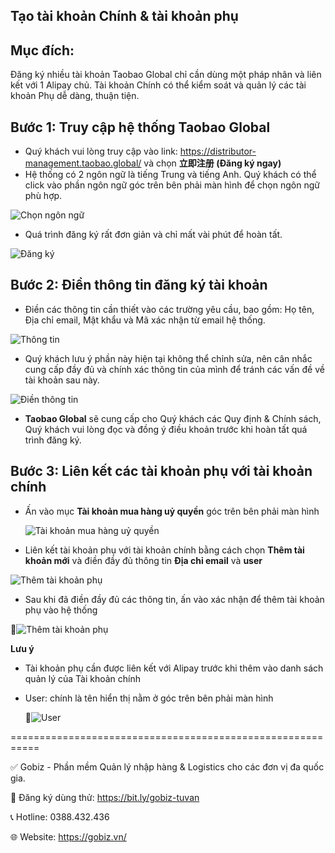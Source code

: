 ## Tạo tài khoản Chính & tài khoản phụ
## Mục đích:
Đăng ký nhiều tài khoản Taobao Global chỉ cần dùng một pháp nhân và liên kết với 1 Alipay chủ. Tài khoản Chính có thể kiểm soát và quản lý các tài khoản Phụ dễ dàng, thuận tiện.
## Bước 1: Truy cập hệ thống Taobao Global
- Quý khách vui lòng truy cập vào link: https://distributor-management.taobao.global/ và chọn **立即注册 (Đăng ký ngay)**
- Hệ thống có 2 ngôn ngữ là tiếng Trung và tiếng Anh. Quý khách có thể click vào phần ngôn ngữ góc trên bên phải màn hình để chọn ngôn ngữ phù hợp.

![Chọn ngôn ngữ](https://github.com/gobizvn/gobiz-docs/assets/121548042/6159e738-2ad9-4a11-916a-07875882a3f1)


- Quá trình đăng ký rất đơn giản và chỉ mất vài phút để hoàn tất.
  
![Đăng ký](https://github.com/gobizvn/gobiz-docs/assets/121548042/32636136-524d-478c-8fa5-2462c8db4d91)


## Bước 2: Điền thông tin đăng ký tài khoản

- Điền các thông tin cần thiết vào các trường yêu cầu, bao gồm: Họ tên, Địa chỉ email, Mật khẩu và Mã xác nhận từ email hệ thống.

![Thông tin](https://github.com/gobizvn/gobiz-docs/assets/73226975/1a8d8619-64d8-48b2-8732-448fbaf5f8fa)

- Quý khách lưu ý phần này hiện tại không thể chỉnh sửa, nên cân nhắc cung cấp đầy đủ và chính xác thông tin của mình để tránh các vấn đề về tài khoản sau này.

![Điền thông tin](https://github.com/gobizvn/gobiz-docs/assets/121548042/2b288487-3d82-453d-9324-79633e39ba71)


- **Taobao Global** sẽ cung cấp cho Quý khách các Quy định & Chính sách, Quý khách vui lòng đọc và đồng ý điều khoản trước khi hoàn tất quá trình đăng ký.

## Bước 3: Liên kết các tài khoản phụ với tài khoản chính
- Ấn vào mục **Tài khoản mua hàng uỷ quyền** góc trên bên phải màn hình
  
  ![Tài khoản mua hàng uỷ quyền](https://github.com/gobizvn/gobiz-docs/assets/121548042/fae7cb03-b2a1-4e0e-9334-f66240f65add)
  

- Liên kết tài khoản phụ với tài khoản chính bằng cách chọn **Thêm tài khoản mới** và điền đầy đủ thông tin **Địa chỉ email** và **user**

![Thêm tài khoản phụ](https://github.com/gobizvn/gobiz-docs/assets/121548042/0a065a52-da2d-47d2-9a06-d7a2f0b4adf3)

- Sau khi đã điền đầy đủ các thông tin, ấn vào xác nhận để thêm tài khoản phụ vào hệ thống
  
![Thêm tài khoản phụ](https://github.com/gobizvn/gobiz-docs/assets/121548042/86c3b79d-7b16-4509-a9a7-9ccd43896f4e)

**Lưu ý**
- Tài khoản phụ cần được liên kết với Alipay trước khi thêm vào danh sách quản lý của Tài khoản chính
- User: chính là tên hiển thị nằm ở góc trên bên phải màn hình
  
  ![User](https://github.com/gobizvn/gobiz-docs/assets/121548042/fc979f5f-680a-4696-8120-91b9160c075d)
  
  



===========================================================

✅ Gobiz - Phần mềm Quản lý nhập hàng & Logistics cho các đơn vị đa quốc gia.

📌 Đăng ký dùng thử: https://bit.ly/gobiz-tuvan

📞 Hotline: 0388.432.436

🌐 Website: https://gobiz.vn/
